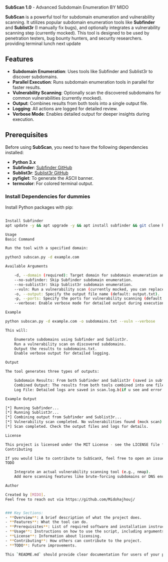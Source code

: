 **SubScan 1.0** - Advanced Subdomain Enumeration BY MIDO

**SubScan** is a powerful tool for subdomain enumeration and vulnerability scanning. It utilizes popular subdomain enumeration tools like **Subfinder** and **Sublist3r** (I manually fix bugs), and optionally integrates a vulnerability scanning step (currently mocked). This tool is designed to be used by penetration testers, bug bounty hunters, and security researchers. providing terminal lunch next update

## Features
- **Subdomain Enumeration**: Uses tools like Subfinder and Sublist3r to discover subdomains.
- **Parallel Execution**: Runs subdomain enumeration tools in parallel for faster results.
- **Vulnerability Scanning**: Optionally scan the discovered subdomains for common vulnerabilities (currently mocked).
- **Output**: Combines results from both tools into a single output file.
- **Logging**: All actions are logged for detailed review.
- **Verbose Mode**: Enables detailed output for deeper insights during execution.

## Prerequisites
Before using **SubScan**, you need to have the following dependencies installed:
- **Python 3.x**
- **Subfinder**: [Subfinder GitHub](https://github.com/projectdiscovery/subfinder)
- **Sublist3r**: [Sublist3r GitHub](https://github.com/aboul3la/Sublist3r)
- **pyfiglet**: To generate the ASCII banner.
- **termcolor**: For colored terminal output.

### Install Dependencies for dummies
Install Python packages with pip:
```bash

Install Subfinder 
apt update -y && apt upgrade -y && apt install subfinder && git clone https://github.com/Midohajhouj/SubScan.git && cd SubScan && chmod +x * && pip install -r requirements.txt && python3 subscan.py -h

Usage
Basic Command

Run the tool with a specified domain:

python3 subscan.py -d example.com

Available Arguments

    -d, --domain (required): Target domain for subdomain enumeration and vulnerability scanning.
    --no-subfinder: Skip Subfinder subdomain enumeration.
    --no-sublist3r: Skip Sublist3r subdomain enumeration.
    --vuln: Run a vulnerability scan (currently mocked, you can replace it with an actual scanner like nmap).
    -o, --output: Specify the output file name (default: output.txt).
    -p, --ports: Specify the ports for vulnerability scanning (default: 80,443).
    --verbose: Enable verbose mode for detailed output during execution.

Example

python subscan.py -d example.com -o subdomains.txt --vuln --verbose

This will:

    Enumerate subdomains using Subfinder and Sublist3r.
    Run a vulnerability scan on discovered subdomains.
    Output the results to subdomains.txt.
    Enable verbose output for detailed logging.

Output

The tool generates three types of outputs:

    Subdomain Results: From both Subfinder and Sublist3r (saved in subfinder_output.txt and sublist3r_output.txt).
    Combined Output: The results from both tools combined into one file (e.g., combined_output.txt).
    Log File: Detailed logs are saved in scan.log.b(if u see and error on log from subfinder dont worry just run again the command)

Example Output

[*] Running Subfinder...
[*] Running Sublist3r...
[*] Combining output from Subfinder and Sublist3r...
[*] Vulnerability scan completed. No vulnerabilities found (mock scan).
[*] Scan completed. Check the output files and logs for details.

License

This project is licensed under the MIT License - see the LICENSE file for details.
Contributing

If you would like to contribute to SubScanX, feel free to open an issue or submit a pull request. Your contributions are always welcome!
TODO

    Integrate an actual vulnerability scanning tool (e.g., nmap).
    Add more scanning features like brute-forcing subdomains or DNS enumeration.

Author

Created by [MIDO].
Feel free to reach out via https://github.com/Midohajhouj/


### Key Sections:
- **Overview**: A brief description of what the project does.
- **Features**: What the tool can do.
- **Prerequisites**: List of required software and installation instructions.
- **Usage**: Instructions on how to use the script, including arguments and an example command.
- **License**: Information about licensing.
- **Contributing**: How others can contribute to the project.
- **TODO**: Future improvements.

This `README.md` should provide clear documentation for users of your project, helping them set up and use **SubScanX** efficiently.

